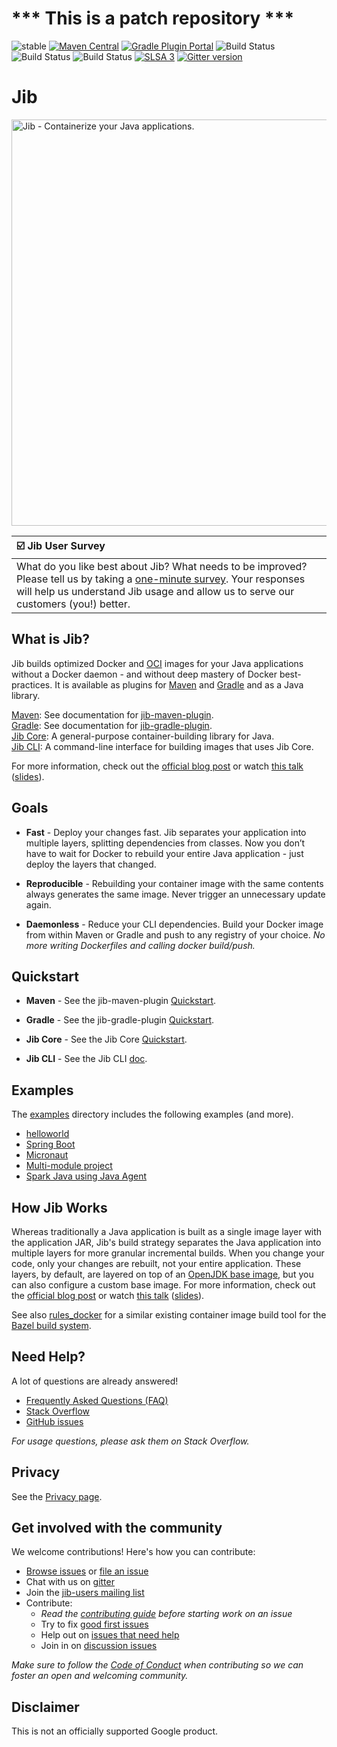 # *** This is a patch repository ***

![stable](https://img.shields.io/badge/stability-stable-brightgreen.svg)
[![Maven Central](https://img.shields.io/maven-central/v/com.google.cloud.tools/jib-maven-plugin)](https://maven-badges.herokuapp.com/maven-central/com.google.cloud.tools/jib-maven-plugin)
[![Gradle Plugin Portal](https://img.shields.io/maven-metadata/v/https/plugins.gradle.org/m2/com/google/cloud/tools/jib/com.google.cloud.tools.jib.gradle.plugin/maven-metadata.xml.svg?colorB=007ec6&label=gradle)](https://plugins.gradle.org/plugin/com.google.cloud.tools.jib)
![Build Status](https://storage.googleapis.com/cloud-tools-for-java-kokoro-build-badges/jib-ubuntu-master-orb.svg)
![Build Status](https://storage.googleapis.com/cloud-tools-for-java-kokoro-build-badges/jib-windows-master-orb.svg)
![Build Status](https://storage.googleapis.com/cloud-tools-for-java-kokoro-build-badges/jib-macos-master-orb.svg)
[![SLSA 3](https://slsa.dev/images/gh-badge-level3.svg)](https://slsa.dev)
[![Gitter version](https://img.shields.io/gitter/room/gitterHQ/gitter.svg)](https://gitter.im/google/jib)

# Jib

<image src="https://github.com/GoogleContainerTools/jib/raw/master/logo/jib-build-docker-java-container-image.png" alt="Jib - Containerize your Java applications." width="650px" />

| ☑️  Jib User Survey |
| :----- |
| What do you like best about Jib? What needs to be improved? Please tell us by taking a [one-minute survey](https://forms.gle/YRFeamGj51xmgnx28). Your responses will help us understand Jib usage and allow us to serve our customers (you!) better. |

## What is Jib?

Jib builds optimized Docker and [OCI](https://github.com/opencontainers/image-spec) images for your Java applications without a Docker daemon - and without deep mastery of Docker best-practices. It is available as plugins for [Maven](jib-maven-plugin) and [Gradle](jib-gradle-plugin) and as a Java library.

[Maven](https://maven.apache.org/): See documentation for [jib-maven-plugin](jib-maven-plugin).\
[Gradle](https://gradle.org/): See documentation for [jib-gradle-plugin](jib-gradle-plugin).\
[Jib Core](jib-core): A general-purpose container-building library for Java.\
[Jib CLI](jib-cli): A command-line interface for building images that uses Jib Core.

For more information, check out the [official blog post](https://cloudplatform.googleblog.com/2018/07/introducing-jib-build-java-docker-images-better.html) or watch [this talk](https://www.youtube.com/watch?v=H6gR_Cv4yWI) ([slides](https://speakerdeck.com/coollog/build-containers-faster-with-jib-a-google-image-build-tool-for-java-applications)).

## Goals

* **Fast** - Deploy your changes fast. Jib separates your application into multiple layers, splitting dependencies from classes. Now you don’t have to wait for Docker to rebuild your entire Java application - just deploy the layers that changed.

* **Reproducible** - Rebuilding your container image with the same contents always generates the same image. Never trigger an unnecessary update again.

* **Daemonless** - Reduce your CLI dependencies. Build your Docker image from within Maven or Gradle and push to any registry of your choice. *No more writing Dockerfiles and calling docker build/push.*

## Quickstart

* **Maven** - See the jib-maven-plugin [Quickstart](jib-maven-plugin#quickstart).

* **Gradle** - See the jib-gradle-plugin [Quickstart](jib-gradle-plugin#quickstart).

* **Jib Core** - See the Jib Core [Quickstart](jib-core#adding-jib-core-to-your-build).

* **Jib CLI** - See the Jib CLI [doc](jib-cli).

## Examples

The [examples](examples) directory includes the following examples (and more).
   * [helloworld](examples/helloworld)
   * [Spring Boot](examples/spring-boot)
   * [Micronaut](examples/micronaut)
   * [Multi-module project](examples/multi-module)
   * [Spark Java using Java Agent](examples/java-agent)

## How Jib Works

Whereas traditionally a Java application is built as a single image layer with the application JAR, Jib's build strategy separates the Java application into multiple layers for more granular incremental builds. When you change your code, only your changes are rebuilt, not your entire application. These layers, by default, are layered on top of an [OpenJDK base image](docs/default_base_image.md), but you can also configure a custom base image. For more information, check out the [official blog post](https://cloudplatform.googleblog.com/2018/07/introducing-jib-build-java-docker-images-better.html) or watch [this talk](https://www.youtube.com/watch?v=H6gR_Cv4yWI) ([slides](https://speakerdeck.com/coollog/build-containers-faster-with-jib-a-google-image-build-tool-for-java-applications)).

See also [rules_docker](https://github.com/bazelbuild/rules_docker) for a similar existing container image build tool for the [Bazel build system](https://github.com/bazelbuild/bazel).

## Need Help?

A lot of questions are already answered!

* [Frequently Asked Questions (FAQ)](docs/faq.md)
* [Stack Overflow](https://stackoverflow.com/questions/tagged/jib)
* [GitHub issues](https://stackoverflow.com/questions/tagged/jib)

_For usage questions, please ask them on Stack Overflow._

## Privacy

See the [Privacy page](docs/privacy.md).

## Get involved with the community

We welcome contributions! Here's how you can contribute:

* [Browse issues](https://github.com/GoogleContainerTools/jib/issues) or [file an issue](https://github.com/GoogleContainerTools/jib/issues/new)
* Chat with us on [gitter](https://gitter.im/google/jib)
* Join the [jib-users mailing list](https://groups.google.com/forum/#!forum/jib-users)
* Contribute:
  * *Read the [contributing guide](https://github.com/GoogleContainerTools/jib/blob/master/CONTRIBUTING.md) before starting work on an issue*
  * Try to fix [good first issues](https://github.com/GoogleContainerTools/jib/labels/good%20first%20issue)
  * Help out on [issues that need help](https://github.com/GoogleContainerTools/jib/labels/kind%2Fquestion)
  * Join in on [discussion issues](https://github.com/GoogleContainerTools/jib/labels/discuss)
<!--  * Read the [style guide] -->
*Make sure to follow the [Code of Conduct](https://github.com/GoogleContainerTools/jib/blob/master/CODE_OF_CONDUCT.md) when contributing so we can foster an open and welcoming community.*

## Disclaimer

This is not an officially supported Google product.
